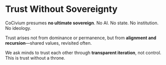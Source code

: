 <!-- status: stub; target: 150+ words -->
<!-- status: stub; target: 150+ words -->
<!-- status: stub; target: 150+ words -->
<!-- status: stub; target: 150+ words -->
<!-- status: stub; target: 150+ words -->
# Trust Without Sovereignty

CoCivium presumes **no ultimate sovereign**.
No AI. No state. No institution. No ideology.

Trust arises not from dominance or permanence, but from **alignment and recursion**—shared values, revisited often.

We ask minds to trust each other through **transparent iteration**, not control. This is trust without a throne.







